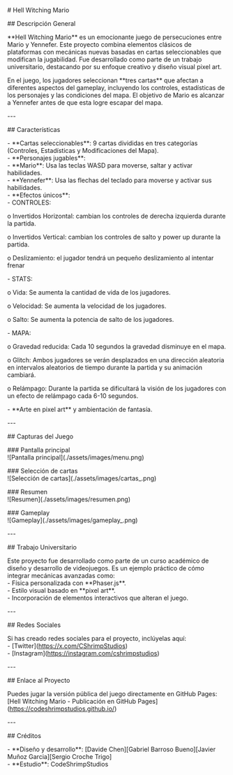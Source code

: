 \# Hell Witching Mario

\#\# Descripción General

\*\*Hell Witching Mario\*\* es un emocionante juego de persecuciones entre Mario y Yennefer. Este proyecto combina elementos clásicos de plataformas con mecánicas nuevas basadas en cartas seleccionables que modifican la jugabilidad. Fue desarrollado como parte de un trabajo universitario, destacando por su enfoque creativo y diseño visual pixel art.

En el juego, los jugadores seleccionan \*\*tres cartas\*\* que afectan a diferentes aspectos del gameplay, incluyendo los controles, estadísticas de los personajes y las condiciones del mapa. El objetivo de Mario es alcanzar a Yennefer antes de que esta logre escapar del mapa.

\---

\#\# Características

\- \*\*Cartas seleccionables\*\*: 9 cartas divididas en tres categorías (Controles, Estadísticas y Modificaciones del Mapa).  
\- \*\*Personajes jugables\*\*:  
  \- \*\*Mario\*\*: Usa las teclas WASD para moverse, saltar y activar habilidades.  
  \- \*\*Yennefer\*\*: Usa las flechas del teclado para moverse y activar sus habilidades.  
\- \*\*Efectos únicos\*\*:  
  \-          CONTROLES:

o   Invertidos Horizontal: cambian los controles de derecha izquierda durante la partida.

o   Invertidos Vertical: cambian los controles de salto y power up durante la partida.

o   Deslizamiento: el jugador tendrá un pequeño deslizamiento al intentar frenar

 

\-          STATS:

o   Vida: Se aumenta la cantidad de vida de los jugadores.

o   Velocidad: Se aumenta la velocidad de los jugadores.

o   Salto: Se aumenta la potencia de salto de los jugadores.

 

\-          MAPA:

o   Gravedad reducida: Cada 10 segundos la gravedad disminuye en el mapa.

o   Glitch: Ambos jugadores se verán desplazados en una dirección aleatoria en intervalos aleatorios de tiempo durante la partida y su animación cambiará.

o   Relámpago: Durante la partida se dificultará la visión de los jugadores con un efecto de relámpago cada 6-10 segundos.

\- \*\*Arte en pixel art\*\* y ambientación de fantasía.

\---

\#\# Capturas del Juego

\#\#\# Pantalla principal  
\!\[Pantalla principal\](./assets/images/menu.png)

\#\#\# Selección de cartas  
\!\[Selección de cartas\](./assets/images/cartas\_.png)

\#\#\# Resumen  
\!\[Resumen\](./assets/images/resumen.png)

\#\#\# Gameplay  
\!\[Gameplay\](./assets/images/gameplay\_.png)

\---

\#\# Trabajo Universitario

Este proyecto fue desarrollado como parte de un curso académico de diseño y desarrollo de videojuegos. Es un ejemplo práctico de cómo integrar mecánicas avanzadas como:  
\- Física personalizada con \*\*Phaser.js\*\*.  
\- Estilo visual basado en \*\*pixel art\*\*.  
\- Incorporación de elementos interactivos que alteran el juego.

\---

\#\# Redes Sociales 

Si has creado redes sociales para el proyecto, inclúyelas aquí:  
\- \[Twitter\](https://x.com/CShrimpStudios)  
\- \[Instagram\](https://instagram.com/cshrimpstudios)

\---

\#\# Enlace al Proyecto

Puedes jugar la versión pública del juego directamente en GitHub Pages:  
\[Hell Witching Mario \- Publicación en GitHub Pages\](https://codeshrimpstudios.github.io/)

\---

\#\# Créditos

\- \*\*Diseño y desarrollo\*\*: \[Davide Chen\]\[Gabriel Barroso Bueno\]\[Javier Muñoz Garcia\]\[Sergio Croche Trigo\]  
\- \*\*Estudio\*\*: CodeShrimpStudios

